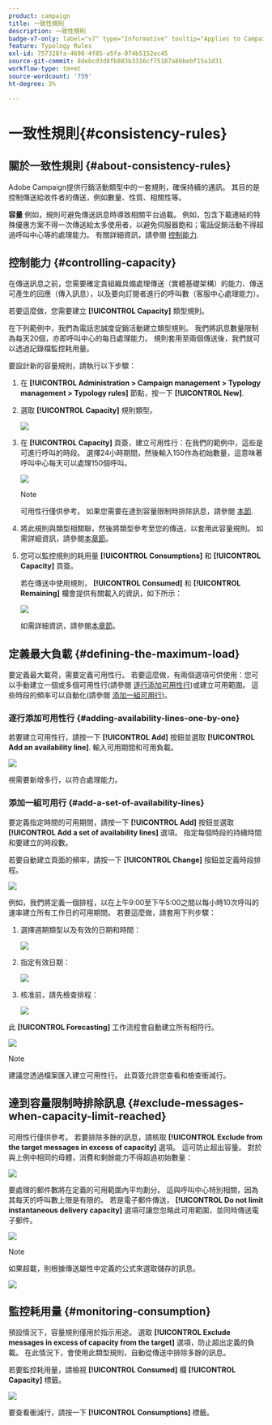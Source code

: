 ```yaml
---
product: campaign
title: 一致性規則
description: 一致性規則
badge-v7-only: label="v7" type="Informative" tooltip="Applies to Campaign Classic v7 only"
feature: Typology Rules
exl-id: 757328fa-4698-4f85-a5fa-074b5152ec45
source-git-commit: 8debcd3d8fb883b3316cf75187a86bebf15a1d31
workflow-type: tm+mt
source-wordcount: '759'
ht-degree: 3%

---
```


# 一致性規則{#consistency-rules}

## 關於一致性規則 {#about-consistency-rules}

Adobe Campaign提供行銷活動類型中的一套規則，確保持續的通訊。 其目的是控制傳送給收件者的傳送，例如數量、性質、相關性等。

**容量** 例如，規則可避免傳送訊息時導致相關平台過載。 例如，包含下載連結的特殊優惠方案不得一次傳送給太多使用者，以避免伺服器飽和；電話促銷活動不得超過呼叫中心等的處理能力。 有關詳細資訊，請參閱 [控制能力](#controlling-capacity).

## 控制能力 {#controlling-capacity}

在傳送訊息之前，您需要確定貴組織具備處理傳送（實體基礎架構）的能力、傳送可產生的回應（傳入訊息），以及要向訂閱者進行的呼叫數（客服中心處理能力）。

若要這麼做，您需要建立 **[!UICONTROL Capacity]** 類型規則。

在下列範例中，我們為電話忠誠度促銷活動建立類型規則。 我們將訊息數量限制為每天20個，亦即呼叫中心的每日處理能力。 規則套用至兩個傳送後，我們就可以透過記錄檔監控耗用量。

要設計新的容量規則，請執行以下步驟：

1. 在 **[!UICONTROL Administration > Campaign management > Typology management > Typology rules]** 節點，按一下 **[!UICONTROL New]**.
1. 選取 **[!UICONTROL Capacity]** 規則類型。

   ![](assets/campaign_opt_create_capacity_01.png)

1. 在 **[!UICONTROL Capacity]** 頁簽，建立可用性行：在我們的範例中，這些是可進行呼叫的時段。 選擇24小時期間，然後輸入150作為初始數量，這意味著呼叫中心每天可以處理150個呼叫。

   ![](assets/campaign_opt_create_capacity_02.png)

   >[!NOTE]
   >
   >可用性行僅供參考。 如果您需要在達到容量限制時排除訊息，請參閱 [本節](#exclude-messages-when-capacity-limit-reached).

1. 將此規則與類型相關聯，然後將類型參考至您的傳送，以套用此容量規則。 如需詳細資訊，請參閱[本章節](applying-rules.md#applying-a-typology-to-a-delivery)。
1. 您可以監控規則的耗用量 **[!UICONTROL Consumptions]** 和 **[!UICONTROL Capacity]** 頁簽。

   若在傳送中使用規則， **[!UICONTROL Consumed]** 和 **[!UICONTROL Remaining]** 欄會提供有關載入的資訊，如下所示：

   ![](assets/campaign_opt_create_capacity_03.png)

   如需詳細資訊，請參閱[本章節](#monitoring-consumption)。

## 定義最大負載 {#defining-the-maximum-load}

要定義最大載荷，需要定義可用性行。 若要這麼做，有兩個選項可供使用：您可以手動建立一個或多個可用性行(請參閱 [逐行添加可用性行](#adding-availability-lines-one-by-one))或建立可用範圍。 這些時段的頻率可以自動化(請參閱 [添加一組可用行](#add-a-set-of-availability-lines))。

### 逐行添加可用性行 {#adding-availability-lines-one-by-one}

若要建立可用性行，請按一下 **[!UICONTROL Add]** 按鈕並選取 **[!UICONTROL Add an availability line]**. 輸入可用期間和可用負載。

![](assets/campaign_opt_create_capacity_02.png)

視需要新增多行，以符合處理能力。

### 添加一組可用行 {#add-a-set-of-availability-lines}

要定義指定時間的可用期間，請按一下 **[!UICONTROL Add]** 按鈕並選取 **[!UICONTROL Add a set of availability lines]** 選項。 指定每個時段的持續時間和要建立的時段數。

若要自動建立頁面的頻率，請按一下 **[!UICONTROL Change]** 按鈕並定義時段排程。

![](assets/campaign_opt_create_capacity_07.png)

例如，我們將定義一個排程，以在上午9:00至下午5:00之間以每小時10次呼叫的速率建立所有工作日的可用期間。 若要這麼做，請套用下列步驟：

1. 選擇週期類型以及有效的日期和時間：

   ![](assets/campaign_opt_create_capacity_08.png)

1. 指定有效日期：

   ![](assets/campaign_opt_create_capacity_09.png)

1. 核准前，請先檢查排程：

   ![](assets/campaign_opt_create_capacity_10.png)

此 **[!UICONTROL Forecasting]** 工作流程會自動建立所有相符行。

![](assets/campaign_opt_create_capacity_12.png)

>[!NOTE]
>
>建議您透過檔案匯入建立可用性行。 此頁簽允許您查看和檢查衝減行。

## 達到容量限制時排除訊息 {#exclude-messages-when-capacity-limit-reached}

可用性行僅供參考。 若要排除多餘的訊息，請核取 **[!UICONTROL Exclude from the target messages in excess of capacity]** 選項。 這可防止超出容量。 對於與上例中相同的母體，消費和剩餘能力不得超過初始數量：

![](assets/campaign_opt_create_capacity_04.png)

要處理的郵件數將在定義的可用範圍內平均劃分。 這與呼叫中心特別相關，因為其每天的呼叫數上限是有限的。 若是電子郵件傳送， **[!UICONTROL Do not limit instantaneous delivery capacity]** 選項可讓您忽略此可用範圍，並同時傳送電子郵件。

![](assets/campaign_opt_create_capacity_05.png)

>[!NOTE]
>
>如果超載，則根據傳送屬性中定義的公式來選取儲存的訊息。

![](assets/campaign_opt_create_capacity_06.png)

## 監控耗用量 {#monitoring-consumption}

預設情況下，容量規則僅用於指示用途。 選取 **[!UICONTROL Exclude messages in excess of capacity from the target]** 選項，防止超出定義的負載。 在此情況下，會使用此類型規則，自動從傳送中排除多餘的訊息。

若要監控耗用量，請檢視 **[!UICONTROL Consumed]** 欄 **[!UICONTROL Capacity]** 標籤。

![](assets/campaign_opt_create_capacity_04.png)

要查看衝減行，請按一下 **[!UICONTROL Consumptions]** 標籤。
